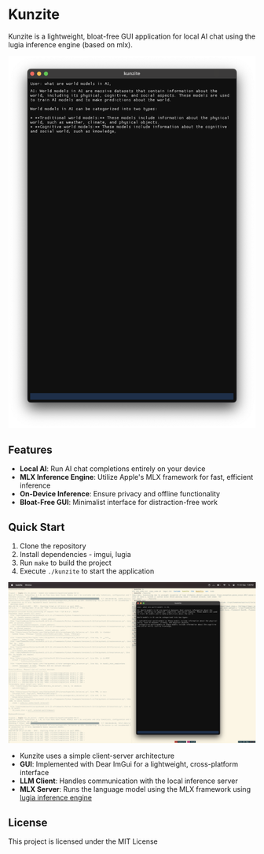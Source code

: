 # Kunzite

Kunzite is a lightweight, bloat-free GUI application for local AI chat using the lugia inference engine (based on mlx).

![Kunzite GUI](media/image2.png)

## Features

- **Local AI**: Run AI chat completions entirely on your device
- **MLX Inference Engine**: Utilize Apple's MLX framework for fast, efficient inference
- **On-Device Inference**: Ensure privacy and offline functionality
- **Bloat-Free GUI**: Minimalist interface for distraction-free work

## Quick Start

1. Clone the repository
2. Install dependencies - imgui, lugia
3. Run `make` to build the project
4. Execute `./kunzite` to start the application




![Architecture Diagram](media/image1.png)

- Kunzite uses a simple client-server architecture
- **GUI**: Implemented with Dear ImGui for a lightweight, cross-platform interface
- **LLM Client**: Handles communication with the local inference server
- **MLX Server**: Runs the language model using the MLX framework using [lugia inference engine](http://github.com/vovw/lugia)

## License

This project is licensed under the MIT License
